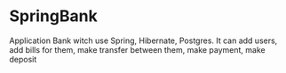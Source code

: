 # SpringBank
Application Bank witch use Spring, Hibernate, Postgres. It can add users, add bills for them, make transfer between them, make payment, make deposit
